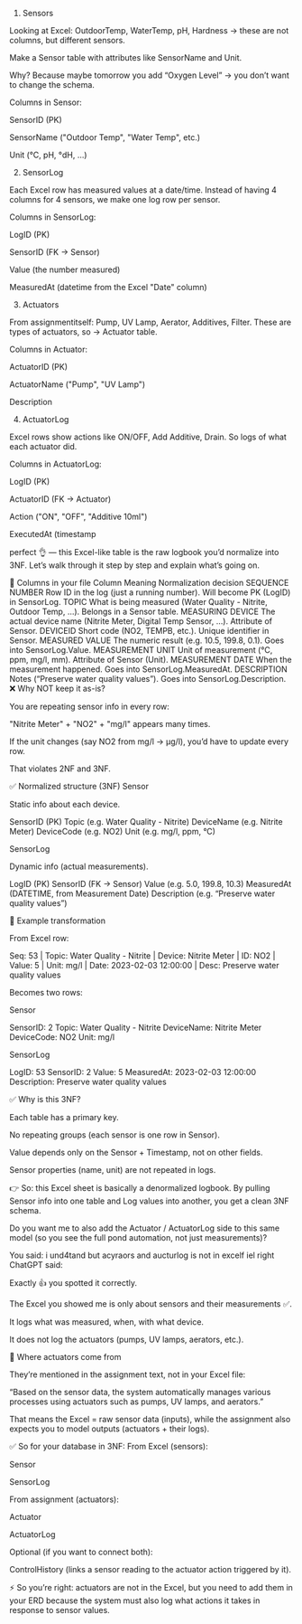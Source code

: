 1. Sensors

Looking at Excel: OutdoorTemp, WaterTemp, pH, Hardness → these are not columns, but different sensors.

Make a Sensor table with attributes like SensorName and Unit.

Why? Because maybe tomorrow you add “Oxygen Level” → you don’t want to change the schema.

Columns in Sensor:

SensorID (PK)

SensorName ("Outdoor Temp", "Water Temp", etc.)

Unit (°C, pH, °dH, …)

2. SensorLog

Each Excel row has measured values at a date/time.
Instead of having 4 columns for 4 sensors, we make one log row per sensor.

Columns in SensorLog:

LogID (PK)

SensorID (FK → Sensor)

Value (the number measured)

MeasuredAt (datetime from the Excel "Date" column)

3. Actuators

From assignmentitself: Pump, UV Lamp, Aerator, Additives, Filter. These are types of actuators, so → Actuator table.

Columns in Actuator:

ActuatorID (PK)

ActuatorName ("Pump", "UV Lamp")

Description

4. ActuatorLog

Excel rows show actions like ON/OFF, Add Additive, Drain.
So logs of what each actuator did.

Columns in ActuatorLog:

LogID (PK)

ActuatorID (FK → Actuator)

Action ("ON", "OFF", "Additive 10ml")

ExecutedAt (timestamp





perfect 👌 — this Excel-like table is the raw logbook you’d normalize into 3NF. Let’s walk through it step by step and explain what’s going on.

🔎 Columns in your file
Column	Meaning	Normalization decision
SEQUENCE NUMBER	Row ID in the log (just a running number).	Will become PK (LogID) in SensorLog.
TOPIC	What is being measured (Water Quality - Nitrite, Outdoor Temp, …).	Belongs in a Sensor table.
MEASURING DEVICE	The actual device name (Nitrite Meter, Digital Temp Sensor, …).	Attribute of Sensor.
DEVICEID	Short code (NO2, TEMPB, etc.).	Unique identifier in Sensor.
MEASURED VALUE	The numeric result (e.g. 10.5, 199.8, 0.1).	Goes into SensorLog.Value.
MEASUREMENT UNIT	Unit of measurement (°C, ppm, mg/l, mm).	Attribute of Sensor (Unit).
MEASUREMENT DATE	When the measurement happened.	Goes into SensorLog.MeasuredAt.
DESCRIPTION	Notes (“Preserve water quality values”).	Goes into SensorLog.Description.
❌ Why NOT keep it as-is?

You are repeating sensor info in every row:

"Nitrite Meter" + "NO2" + "mg/l" appears many times.

If the unit changes (say NO2 from mg/l → µg/l), you’d have to update every row.

That violates 2NF and 3NF.

✅ Normalized structure (3NF)
Sensor

Static info about each device.

SensorID (PK)
Topic            (e.g. Water Quality - Nitrite)
DeviceName       (e.g. Nitrite Meter)
DeviceCode       (e.g. NO2)
Unit             (e.g. mg/l, ppm, °C)

SensorLog

Dynamic info (actual measurements).

LogID (PK)
SensorID (FK → Sensor)
Value           (e.g. 5.0, 199.8, 10.3)
MeasuredAt      (DATETIME, from Measurement Date)
Description     (e.g. “Preserve water quality values”)

🧾 Example transformation

From Excel row:

Seq: 53 | Topic: Water Quality - Nitrite | Device: Nitrite Meter | ID: NO2 |
Value: 5 | Unit: mg/l | Date: 2023-02-03 12:00:00 | Desc: Preserve water quality values


Becomes two rows:

Sensor

SensorID: 2
Topic: Water Quality - Nitrite
DeviceName: Nitrite Meter
DeviceCode: NO2
Unit: mg/l


SensorLog

LogID: 53
SensorID: 2
Value: 5
MeasuredAt: 2023-02-03 12:00:00
Description: Preserve water quality values

✅ Why is this 3NF?

Each table has a primary key.

No repeating groups (each sensor is one row in Sensor).

Value depends only on the Sensor + Timestamp, not on other fields.

Sensor properties (name, unit) are not repeated in logs.

👉 So: this Excel sheet is basically a denormalized logbook.
By pulling Sensor info into one table and Log values into another, you get a clean 3NF schema.

Do you want me to also add the Actuator / ActuatorLog side to this same model (so you see the full pond automation, not just measurements)?

You said:
i und4tand but acyraors and aucturlog is not in excelf iel right
ChatGPT said:

Exactly 👍 you spotted it correctly.

The Excel you showed me is only about sensors and their measurements ✅.

It logs what was measured, when, with what device.

It does not log the actuators (pumps, UV lamps, aerators, etc.).

🔑 Where actuators come from

They’re mentioned in the assignment text, not in your Excel file:

“Based on the sensor data, the system automatically manages various processes using actuators such as pumps, UV lamps, and aerators.”

That means the Excel = raw sensor data (inputs), while the assignment also expects you to model outputs (actuators + their logs).

✅ So for your database in 3NF:
From Excel (sensors):

Sensor

SensorLog

From assignment (actuators):

Actuator

ActuatorLog

Optional (if you want to connect both):

ControlHistory (links a sensor reading to the actuator action triggered by it).

⚡ So you’re right: actuators are not in the Excel, but you need to add them in your ERD because the system must also log what actions it takes in response to sensor values.
